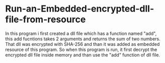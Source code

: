 # Run-an-Embedded-encrypted-dll-file-from-resource
In this program i first created a dll file which has a function named "add", this add fucntions takes 2 arguments and returns the sum of two numbers. 
That dll was encrypted with SHA-256 and than it was added as embedded resource of this program. 
So when this program is run, it first decrypt the encrypted dll file inside memory and than use the "add" function of dll file.


